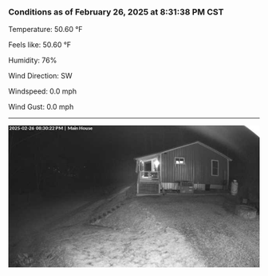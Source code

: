 ### Conditions as of February 26, 2025 at 8:31:38 PM CST 

Temperature: 50.60 &deg;F

Feels like: 50.60 &deg;F

Humidity: 76%

Wind Direction: SW

Windspeed: 0.0 mph

Wind Gust: 0.0 mph

---

<img src="./images/latest.jpeg"/>

